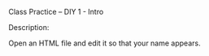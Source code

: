 Class Practice – DIY 1 - Intro

Description:

Open an HTML file and edit it so that your name appears.